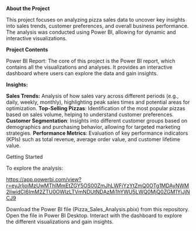 **About the Project**

This project focuses on analyzing pizza sales data to uncover key insights into sales trends, customer preferences, and overall business performance. The analysis was conducted using Power BI, allowing for dynamic and interactive visualizations.

**Project Contents**

Power BI Report: The core of this project is the Power BI report, which contains all the visualizations and analyses. It provides an interactive dashboard where users can explore the data and gain insights.

**Insights:**

**Sales Trends:** Analysis of how sales vary across different periods (e.g., daily, weekly, monthly), highlighting peak sales times and potential areas for optimization.
**Top-Selling Pizzas**: Identification of the most popular pizzas based on sales volume, helping to understand customer preferences.
**Customer Segmentation**: Insights into different customer groups based on demographics and purchasing behavior, allowing for targeted marketing strategies.
**Performance Metrics**: Evaluation of key performance indicators (KPIs) such as total revenue, average order value, and customer lifetime value.

Getting Started


To explore the analysis:

https://app.powerbi.com/view?r=eyJrIjoiMzUwMThlMmEtZGY5OS00ZmJhLWFjYzYtZmQ0OTg1MDAyNWM2IiwidCI6ImM2ZTU0OWIzLTVmNDUtNDAzMi1hYWU5LWQ0MjQ0ZGM1YjJjNCJ9

Download the Power BI file (Pizza_Sales_Analysis.pbix) from this repository.
Open the file in Power BI Desktop.
Interact with the dashboard to explore the different visualizations and gain insights.
